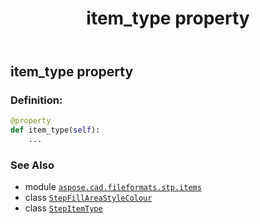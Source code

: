 ﻿---
title: item_type property
second_title: Aspose.CAD for Python via .NET API References
description: 
type: docs
weight: 50
url: /python-net/aspose.cad.fileformats.stp.items/stepfillareastylecolour/item_type/
is_root: false
---

## item_type property

### Definition:
```python
@property
def item_type(self):
    ...
```

### See Also
* module [`aspose.cad.fileformats.stp.items`](../../)
* class [`StepFillAreaStyleColour`](/cad/python-net/aspose.cad.fileformats.stp.items/stepfillareastylecolour)
* class [`StepItemType`](/cad/python-net/aspose.cad.fileformats.stp.items/stepitemtype)
